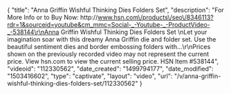 {
    "title": "Anna Griffin Wishful Thinking Dies   Folders Set",
    "description": "For More Info or to Buy Now: http:\/\/www.hsn.com\/products\/seo\/8346113?rdr=1&sourceid=youtube&cm_mmc=Social-_-Youtube-_-ProductVideo-_-538144\r\nAnna Griffin Wishful Thinking Dies   Folders Set  \nLet your imagination soar with this dreamy Anna Griffin die and folder set. Use the beautiful sentiment dies and border embossing folders with...\r\nPrices shown on the previously recorded video may not represent the current price.  View hsn.com to view the current selling price. HSN Item #538144",
    "videoid": "112330562",
    "date_created": "1499794177",
    "date_modified": "1503416602",
    "type": "captivate",
    "layout": "video",
    "url": "\/v\/anna-griffin-wishful-thinking-dies-folders-set\/112330562"
}
